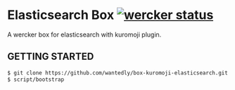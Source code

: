 # Elasticsearch Box [![wercker status](https://app.wercker.com/status/34db4cd9a13b36c0ab61d613328c6b1f "wercker status")](https://app.wercker.com/project/bykey/34db4cd9a13b36c0ab61d613328c6b1f)
A wercker box for elasticsearch with kuromoji plugin.

## GETTING STARTED

```bash
$ git clone https://github.com/wantedly/box-kuromoji-elasticsearch.git && cd box-kuromoji-elasticsearch
$ script/bootstrap
```
